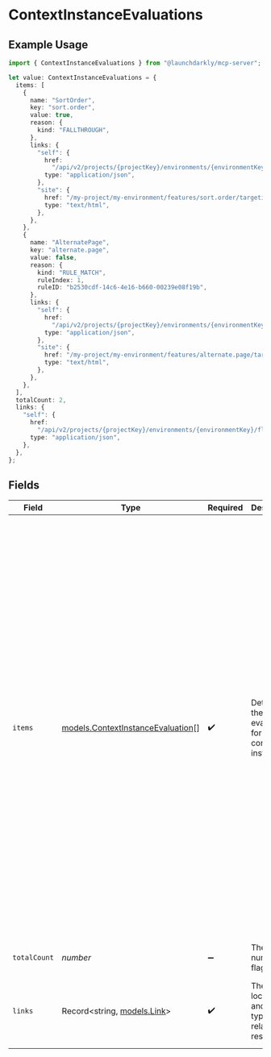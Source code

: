 # ContextInstanceEvaluations

## Example Usage

```typescript
import { ContextInstanceEvaluations } from "@launchdarkly/mcp-server";

let value: ContextInstanceEvaluations = {
  items: [
    {
      name: "SortOrder",
      key: "sort.order",
      value: true,
      reason: {
        kind: "FALLTHROUGH",
      },
      links: {
        "self": {
          href:
            "/api/v2/projects/{projectKey}/environments/{environmentKey}/flags/evaluate",
          type: "application/json",
        },
        "site": {
          href: "/my-project/my-environment/features/sort.order/targeting",
          type: "text/html",
        },
      },
    },
    {
      name: "AlternatePage",
      key: "alternate.page",
      value: false,
      reason: {
        kind: "RULE_MATCH",
        ruleIndex: 1,
        ruleID: "b2530cdf-14c6-4e16-b660-00239e08f19b",
      },
      links: {
        "self": {
          href:
            "/api/v2/projects/{projectKey}/environments/{environmentKey}/flags/evaluate",
          type: "application/json",
        },
        "site": {
          href: "/my-project/my-environment/features/alternate.page/targeting",
          type: "text/html",
        },
      },
    },
  ],
  totalCount: 2,
  links: {
    "self": {
      href:
        "/api/v2/projects/{projectKey}/environments/{environmentKey}/flags/evaluate",
      type: "application/json",
    },
  },
};
```

## Fields

| Field                                                                                                                                                                                                                                                                                                                                                                                                                                                                                                                                                                                                                                                                                                                                                                                    | Type                                                                                                                                                                                                                                                                                                                                                                                                                                                                                                                                                                                                                                                                                                                                                                                     | Required                                                                                                                                                                                                                                                                                                                                                                                                                                                                                                                                                                                                                                                                                                                                                                                 | Description                                                                                                                                                                                                                                                                                                                                                                                                                                                                                                                                                                                                                                                                                                                                                                              | Example                                                                                                                                                                                                                                                                                                                                                                                                                                                                                                                                                                                                                                                                                                                                                                                  |
| ---------------------------------------------------------------------------------------------------------------------------------------------------------------------------------------------------------------------------------------------------------------------------------------------------------------------------------------------------------------------------------------------------------------------------------------------------------------------------------------------------------------------------------------------------------------------------------------------------------------------------------------------------------------------------------------------------------------------------------------------------------------------------------------- | ---------------------------------------------------------------------------------------------------------------------------------------------------------------------------------------------------------------------------------------------------------------------------------------------------------------------------------------------------------------------------------------------------------------------------------------------------------------------------------------------------------------------------------------------------------------------------------------------------------------------------------------------------------------------------------------------------------------------------------------------------------------------------------------- | ---------------------------------------------------------------------------------------------------------------------------------------------------------------------------------------------------------------------------------------------------------------------------------------------------------------------------------------------------------------------------------------------------------------------------------------------------------------------------------------------------------------------------------------------------------------------------------------------------------------------------------------------------------------------------------------------------------------------------------------------------------------------------------------- | ---------------------------------------------------------------------------------------------------------------------------------------------------------------------------------------------------------------------------------------------------------------------------------------------------------------------------------------------------------------------------------------------------------------------------------------------------------------------------------------------------------------------------------------------------------------------------------------------------------------------------------------------------------------------------------------------------------------------------------------------------------------------------------------- | ---------------------------------------------------------------------------------------------------------------------------------------------------------------------------------------------------------------------------------------------------------------------------------------------------------------------------------------------------------------------------------------------------------------------------------------------------------------------------------------------------------------------------------------------------------------------------------------------------------------------------------------------------------------------------------------------------------------------------------------------------------------------------------------- |
| `items`                                                                                                                                                                                                                                                                                                                                                                                                                                                                                                                                                                                                                                                                                                                                                                                  | [models.ContextInstanceEvaluation](../models/contextinstanceevaluation.md)[]                                                                                                                                                                                                                                                                                                                                                                                                                                                                                                                                                                                                                                                                                                             | :heavy_check_mark:                                                                                                                                                                                                                                                                                                                                                                                                                                                                                                                                                                                                                                                                                                                                                                       | Details on the flag evaluations for this context instance                                                                                                                                                                                                                                                                                                                                                                                                                                                                                                                                                                                                                                                                                                                                | [<br/>{<br/>"_links": {<br/>"self": {<br/>"href": "/api/v2/projects/{projectKey}/environments/{environmentKey}/flags/evaluate",<br/>"type": "application/json"<br/>},<br/>"site": {<br/>"href": "/my-project/my-environment/features/sort.order/targeting",<br/>"type": "text/html"<br/>}<br/>},<br/>"_value": true,<br/>"key": "sort.order",<br/>"name": "SortOrder",<br/>"reason": {<br/>"kind": "FALLTHROUGH"<br/>}<br/>},<br/>{<br/>"_links": {<br/>"self": {<br/>"href": "/api/v2/projects/{projectKey}/environments/{environmentKey}/flags/evaluate",<br/>"type": "application/json"<br/>},<br/>"site": {<br/>"href": "/my-project/my-environment/features/alternate.page/targeting",<br/>"type": "text/html"<br/>}<br/>},<br/>"_value": false,<br/>"key": "alternate.page",<br/>"name": "AlternatePage",<br/>"reason": {<br/>"kind": "RULE_MATCH",<br/>"ruleID": "b2530cdf-14c6-4e16-b660-00239e08f19b",<br/>"ruleIndex": 1<br/>}<br/>}<br/>] |
| `totalCount`                                                                                                                                                                                                                                                                                                                                                                                                                                                                                                                                                                                                                                                                                                                                                                             | *number*                                                                                                                                                                                                                                                                                                                                                                                                                                                                                                                                                                                                                                                                                                                                                                                 | :heavy_minus_sign:                                                                                                                                                                                                                                                                                                                                                                                                                                                                                                                                                                                                                                                                                                                                                                       | The number of flags                                                                                                                                                                                                                                                                                                                                                                                                                                                                                                                                                                                                                                                                                                                                                                      | 2                                                                                                                                                                                                                                                                                                                                                                                                                                                                                                                                                                                                                                                                                                                                                                                        |
| `links`                                                                                                                                                                                                                                                                                                                                                                                                                                                                                                                                                                                                                                                                                                                                                                                  | Record<string, [models.Link](../models/link.md)>                                                                                                                                                                                                                                                                                                                                                                                                                                                                                                                                                                                                                                                                                                                                         | :heavy_check_mark:                                                                                                                                                                                                                                                                                                                                                                                                                                                                                                                                                                                                                                                                                                                                                                       | The location and content type of related resources                                                                                                                                                                                                                                                                                                                                                                                                                                                                                                                                                                                                                                                                                                                                       | {<br/>"self": {<br/>"href": "/api/v2/projects/{projectKey}/environments/{environmentKey}/flags/evaluate",<br/>"type": "application/json"<br/>}<br/>}                                                                                                                                                                                                                                                                                                                                                                                                                                                                                                                                                                                                                                     |